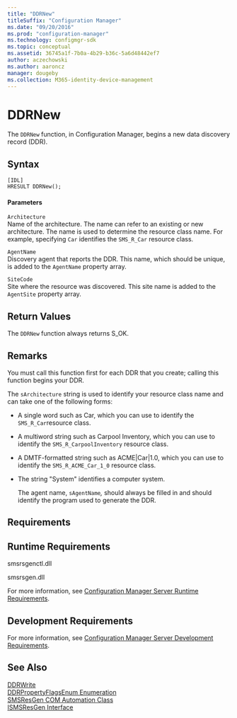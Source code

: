```yaml
---
title: "DDRNew"
titleSuffix: "Configuration Manager"
ms.date: "09/20/2016"
ms.prod: "configuration-manager"
ms.technology: configmgr-sdk
ms.topic: conceptual
ms.assetid: 36745a1f-7b0a-4b29-b36c-5a6d48442ef7
author: aczechowski
ms.author: aaroncz
manager: dougeby
ms.collection: M365-identity-device-management
---
```

# DDRNew
The `DDRNew` function, in Configuration Manager, begins a new data discovery record (DDR).  

## Syntax  

```  
[IDL]  
HRESULT DDRNew();  
```  

#### Parameters  
 `Architecture`  
 Name of the architecture. The name can refer to an existing or new architecture. The name is used to determine the resource class name. For example, specifying `Car` identifies the `SMS_R_Car` resource class.  

 `AgentName`  
 Discovery agent that reports the DDR. This name, which should be unique, is added to the `AgentName` property array.  

 `SiteCode`  
 Site where the resource was discovered. This site name is added to the `AgentSite` property array.  

## Return Values  
 The `DDRNew` function always returns S_OK.  

## Remarks  
 You must call this function first for each DDR that you create; calling this function begins your DDR.  

 The `sArchitecture` string is used to identify your resource class name and can take one of the following forms:  

- A single word such as Car, which you can use to identify the `SMS_R_Car`resource class.  

- A multiword string such as Carpool Inventory, which you can use to identify the `SMS_R_CarpoolInventory` resource class.  

- A DMTF-formatted string such as ACME&#124;Car&#124;1.0, which you can use to identify the `SMS_R_ACME_Car_1_0` resource class.  

- The string "System" identifies a computer system.  

  The agent name, `sAgentName`*,* should always be filled in and should identify the program used to generate the DDR.  

## Requirements  

## Runtime Requirements  
 smsrsgenctl.dll  

 smsrsgen.dll  

 For more information, see [Configuration Manager Server Runtime Requirements](../../../../../develop/core/reqs/server-runtime-requirements.md).  

## Development Requirements  
 For more information, see [Configuration Manager Server Development Requirements](../../../../../develop/core/reqs/server-development-requirements.md).  

## See Also  
 [DDRWrite](../../../../../develop/reference/core/servers/configure/ddrwrite.md)   
 [DDRPropertyFlagsEnum Enumeration](../../../../../develop/reference/core/servers/configure/ddrpropertyflagsenum-enumeration.md)   
 [SMSResGen COM Automation Class](../../../../../develop/reference/core/servers/configure/smsresgen-com-automation-class.md)   
 [ISMSResGen Interface](../../../../../develop/reference/core/servers/configure/ismsresgen-interface.md)
